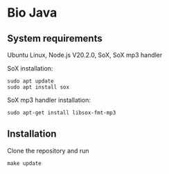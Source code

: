 # Bio Java

## System requirements

Ubuntu Linux, Node.js V20.2.0, SoX, SoX mp3 handler

SoX installation:
```
sudo apt update
sudo apt install sox
```

SoX mp3 handler installation:
```
sudo apt-get install libsox-fmt-mp3
```

## Installation
Clone the repository and run
```
make update
```